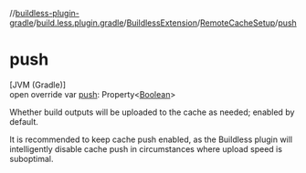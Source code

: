 //[buildless-plugin-gradle](../../../../index.md)/[build.less.plugin.gradle](../../index.md)/[BuildlessExtension](../index.md)/[RemoteCacheSetup](index.md)/[push](push.md)

# push

[JVM (Gradle)]\
open override var [push](push.md): Property&lt;[Boolean](https://kotlinlang.org/api/latest/jvm/stdlib/kotlin/-boolean/index.html)&gt;

Whether build outputs will be uploaded to the cache as needed; enabled by default.

It is recommended to keep cache push enabled, as the Buildless plugin will intelligently disable cache push in circumstances where upload speed is suboptimal.
